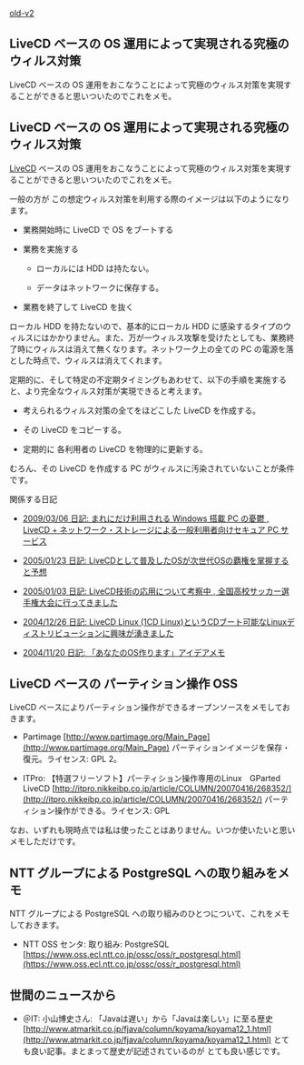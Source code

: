 [old-v2](ig090128-orig.html)

## LiveCD ベースの OS 運用によって実現される究極のウィルス対策

LiveCD ベースの OS 運用をおこなうことによって究極のウィルス対策を実現することができると思いついたのでこれをメモ。


## LiveCD ベースの OS 運用によって実現される究極のウィルス対策

[LiveCD](https://www.igapyon.jp/igapyon/diary/keyword/livecd.html) ベースの OS 運用をおこなうことによって究極のウィルス対策を実現することができると思いついたのでこれをメモ。

一般の方が この想定ウィルス対策を利用する際のイメージは以下のようになります。

* 業務開始時に LiveCD で OS をブートする
  
* 業務を実施する
  
  * ローカルには HDD は持たない。
    
  * データはネットワークに保存する。
  

  
* 業務を終了して LiveCD を抜く

ローカル HDD を持たないので、基本的にローカル HDD に感染するタイプのウィルスにはかかりません。また、万が一ウィルス攻撃を受けたとしても、業務終了時にウィルスは消えて無くなります。ネットワーク上の全ての
PC の電源を落とした時点で、ウィルスは消えてくれます。

定期的に、そして特定の不定期タイミングもあわせて、以下の手順を実施すると、より完全なウィルス対策が実現できると考えます。

* 考えられるウィルス対策の全てをほどこした LiveCD を作成する。
  
* その LiveCD をコピーする。
  
* 定期的に 各利用者の LiveCD を物理的に更新する。

むろん、その LiveCD を作成する PC がウィルスに汚染されていないことが条件です。

関係する日記

* [2009/03/06 日記: まれにだけ利用される Windows 搭載 PC の憂鬱 , LiveCD + ネットワーク・ストレージによる一般利用者向けセキュア
  PC サービス](ig090306.html)
  
* [2005/01/23 日記: LiveCDとして普及したOSが次世代OSの覇権を掌握すると予想](../2005/ig050123.html)
  
* [2005/01/03 日記: LiveCD技術の応用について考察中 , 全国高校サッカー選手権大会に行ってきました](../2005/ig050103.html)
  
* [2004/12/26 日記: LiveCD Linux (1CD Linux)というCDブート可能なLinuxディストリビューションに興味が湧きました](../2004/ig041226.html)
  
* [2004/11/20 日記: 「あなたのOS作ります」アイデアメモ](../2004/ig041120.html)

## LiveCD ベースの パーティション操作 OSS

LiveCD ベースによりパーティション操作ができるオープンソースをメモしておきます。

* Partimage
  [http://www.partimage.org/Main_Page](http://www.partimage.org/Main_Page)
  パーティションイメージを保存・復元。ライセンス: GPL 2。
  
* ITPro: 【特選フリーソフト】パーティション操作専用のLinux　GParted LiveCD
  [http://itpro.nikkeibp.co.jp/article/COLUMN/20070416/268352/](http://itpro.nikkeibp.co.jp/article/COLUMN/20070416/268352/)
  パーティション操作ができる。ライセンス: GPL

なお、いずれも現時点では私は使ったことはありません。いつか使いたいと思いメモしただけです。

## NTT グループによる PostgreSQL への取り組みをメモ

NTT グループによる PostgreSQL への取り組みのひとつについて、これをメモしておきます。

* NTT OSS センタ: 取り組み: PostgreSQL
  [https://www.oss.ecl.ntt.co.jp/ossc/oss/r_postgresql.html](https://www.oss.ecl.ntt.co.jp/ossc/oss/r_postgresql.html)

## 世間のニュースから

* ＠IT: 小山博史さん: 「Javaは遅い」から「Javaは楽しい」に至る歴史
  [http://www.atmarkit.co.jp/fjava/column/koyama/koyama12_1.html](http://www.atmarkit.co.jp/fjava/column/koyama/koyama12_1.html)
  とても良い記事。まとまって歴史が記述されているのが とても良い感じです。